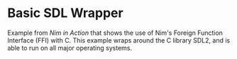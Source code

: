 # Basic SDL Wrapper
Example from _Nim in Action_ that shows the use of Nim's Foreign Function Interface (FFI) with C.
This example wraps around the C library SDL2, and is able to run on all major operating systems.
